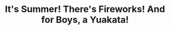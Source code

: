 --- 
title: "It's Summer! There's Fireworks! And for Boys, a Yuakata!"
publishdate: "2019-4-22T16:48:46+02:00"
src: "https://365manga.net/manga/it-s-summer-there-s-fireworks-and-for-boys-a-yuakata"
image: "https://data.365manga.net/images/thumbnails/19884-it-s-summer-there-s-fireworks-and-for-boys-a-yuakata.jpg"
description: "Girlfriend decided to dress up her very effeminate boyfriend in a Yukata, and she takes it personal and accuses her of loving females only, and escapes to the fire work festival, its a trap one shot, gender bender fun"
---